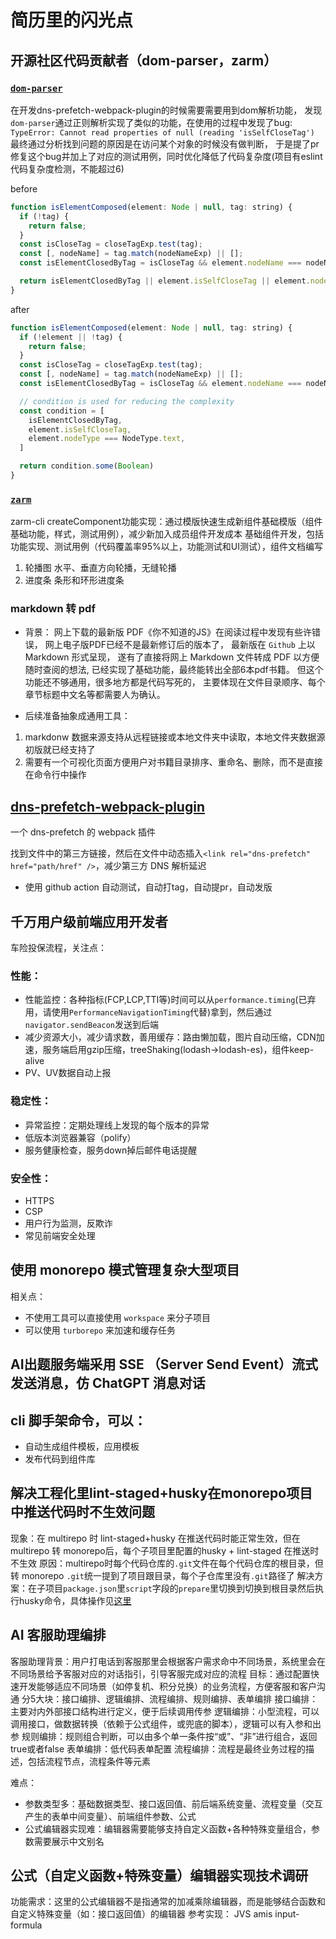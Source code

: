 # 简历里的闪光点

## 开源社区代码贡献者（dom-parser，zarm）
### [`dom-parser`](https://github.com/ershov-konst/dom-parser.git)
在开发dns-prefetch-webpack-plugin的时候需要需要用到dom解析功能，
发现`dom-parser`通过正则解析实现了类似的功能，在使用的过程中发现了bug:
`TypeError: Cannot read properties of null (reading 'isSelfCloseTag')`
最终通过分析找到问题的原因是在访问某个对象的时候没有做判断，
于是提了pr修复这个bug并加上了对应的测试用例，同时优化降低了代码复杂度(项目有eslint代码复杂度检测，不能超过6)

before
```js
function isElementComposed(element: Node | null, tag: string) {
  if (!tag) {
    return false;
  }
  const isCloseTag = closeTagExp.test(tag);
  const [, nodeName] = tag.match(nodeNameExp) || [];
  const isElementClosedByTag = isCloseTag && element.nodeName === nodeName;

  return isElementClosedByTag || element.isSelfCloseTag || element.nodeType === NodeType.text;
}
```
after
```js
function isElementComposed(element: Node | null, tag: string) {
  if (!element || !tag) {
    return false;
  }
  const isCloseTag = closeTagExp.test(tag);
  const [, nodeName] = tag.match(nodeNameExp) || [];
  const isElementClosedByTag = isCloseTag && element.nodeName === nodeName;

  // condition is used for reducing the complexity
  const condition = [
    isElementClosedByTag,
    element.isSelfCloseTag,
    element.nodeType === NodeType.text,
  ]

  return condition.some(Boolean)
}
```

### [`zarm`](https://github.com/ZhongAnTech/zarm)
zarm-cli createComponent功能实现：通过模版快速生成新组件基础模版（组件基础功能，样式，测试用例），减少新加入成员组件开发成本
基础组件开发，包括功能实现、测试用例（代码覆盖率95%以上，功能测试和UI测试），组件文档编写
1. 轮播图
水平、垂直方向轮播，无缝轮播
1. 进度条
条形和环形进度条

### markdown 转 pdf
- 背景：
网上下载的最新版 PDF《你不知道的JS》在阅读过程中发现有些许错误，
网上电子版PDF已经不是最新修订后的版本了，
最新版在 `Github` 上以 Markdown 形式呈现，
遂有了直接将网上 Markdown 文件转成 PDF 以方便随时查阅的想法,
已经实现了基础功能，最终能转出全部6本pdf书籍。
但这个功能还不够通用，很多地方都是代码写死的，
主要体现在文件目录顺序、每个章节标题中文名等都需要人为确认。

- 后续准备抽象成通用工具：
1. markdonw 数据来源支持从远程链接或本地文件夹中读取，本地文件夹数据源初版就已经支持了
2. 需要有一个可视化页面方便用户对书籍目录排序、重命名、删除，而不是直接在命令行中操作

## [dns-prefetch-webpack-plugin](https://www.npmjs.com/package/dns-prefetch-webpack-plugin)
一个 dns-prefetch 的 webpack 插件

找到文件中的第三方链接，然后在文件中动态插入`<link rel="dns-prefetch" href="path/href" />`，减少第三方 DNS 解析延迟
- 使用 github action 自动测试，自动打tag，自动提pr，自动发版

## 千万用户级前端应用开发者
车险投保流程，关注点：
### 性能：
- 性能监控：各种指标(FCP,LCP,TTI等)时间可以从`performance.timing`(已弃用，请使用`PerformanceNavigationTiming`代替)拿到，然后通过`navigator.sendBeacon`发送到后端
- 减少资源大小，减少请求数，善用缓存：路由懒加载，图片自动压缩，CDN加速，服务端启用gzip压缩，treeShaking(lodash->lodash-es)，组件keep-alive
- PV、UV数据自动上报

### 稳定性：
- 异常监控：定期处理线上发现的每个版本的异常
- 低版本浏览器兼容（polify）
- 服务健康检查，服务down掉后邮件电话提醒

### 安全性：
- HTTPS
- CSP
- 用户行为监测，反欺诈
- 常见前端安全处理

## 使用 monorepo 模式管理复杂大型项目
相关点：
- 不使用工具可以直接使用 `workspace` 来分子项目
- 可以使用 `turborepo` 来加速和缓存任务

## AI出题服务端采用 SSE （Server Send Event）流式发送消息，仿 ChatGPT 消息对话

## cli 脚手架命令，可以：
- 自动生成组件模板，应用模板
- 发布代码到组件库

## 解决工程化里lint-staged+husky在monorepo项目中推送代码时不生效问题
现象：在 multirepo 时 lint-staged+husky 在推送代码时能正常生效，但在multirepo 转 monorepo后，每个子项目里配置的husky + lint-staged 在推送时不生效
原因：multirepo时每个代码仓库的`.git`文件在每个代码仓库的根目录，但转 monorepo `.git`统一提到了项目跟目录，每个子仓库里没有`.git`路径了
解决方案：在子项目`package.json`里`script`字段的`prepare`里切换到切换到根目录然后执行husky命令，具体操作见[这里](./monorepo.md)

## AI 客服助理编排
客服助理背景：用户打电话到客服那里会根据客户需求命中不同场景，系统里会在不同场景给予客服对应的对话指引，引导客服完成对应的流程
目标：通过配置快速开发能够适应不同场景（如停复机、积分兑换）的业务流程，方便客服和客户沟通
分5大块：接口编排、逻辑编排、流程编排、规则编排、表单编排
接口编排：主要对内外部接口结构进行定义，便于后续调用传参
逻辑编排：小型流程，可以调用接口，做数据转换（依赖于公式组件，或兜底的脚本），逻辑可以有入参和出参
规则编排：规则组合判断，可以由多个单一条件按“或”、“非”进行组合，返回true或者false
表单编排：低代码表单配置
流程编排：流程是最终业务过程的描述，包括流程节点，流程条件等元素

难点：
- 参数类型多：基础数据类型、接口返回值、前后端系统变量、流程变量（交互产生的表单中间变量）、前端组件参数、公式
- 公式编辑器实现难：编辑器需要能够支持自定义函数+各种特殊变量组合，参数需要展示中文别名

## 公式（自定义函数+特殊变量）编辑器实现技术调研
功能需求：这里的公式编辑器不是指通常的加减乘除编辑器，而是能够结合函数和自定义特殊变量（如：接口返回值）的编辑器
参考实现：
JVS
amis input-formula

